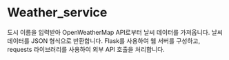 # Weather_service

도시 이름을 입력받아 OpenWeatherMap API로부터 
날씨 데이터를 가져옵니다.
날씨 데이터를 JSON 형식으로 반환합니다.
  Flask를 사용하여 웹 서버를 구성하고, requests 라이브러리를 사용하여 외부 API 호출을 처리합니다.